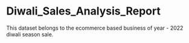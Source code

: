 # Diwali_Sales_Analysis_Report
This dataset belongs to the ecommerce based business of year - 2022 diwali season sale. 
